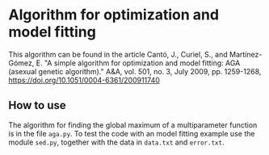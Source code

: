 # Algorithm for optimization and model fitting

This algorithm can be found in the article Cantó, J., Curiel, S., and  Martínez-Gómez, E. "A simple algorithm for optimization and model fitting: AGA (asexual genetic algorithm)." A&A, vol. 501, no. 3, July 2009, pp. 1259-1268, https://doi.org/10.1051/0004-6361/200911740

## How to use

The algorithm for finding the global maximum of a multiparameter function is in the file `aga.py`. To test the code with an  model fitting example use the module `sed.py`, together with the data in `data.txt` and `error.txt`.

